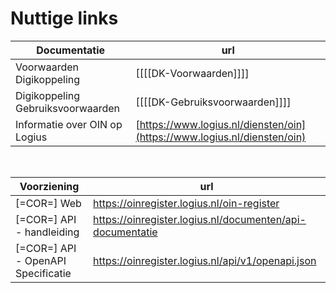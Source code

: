 # Nuttige links



| Documentatie | url |
| --- | --- |
| Voorwaarden Digikoppeling  | [[[[DK-Voorwaarden]]]]|
| Digikoppeling Gebruiksvoorwaarden |[[[[DK-Gebruiksvoorwaarden]]]]|
| Informatie over OIN op Logius |[https://www.logius.nl/diensten/oin](https://www.logius.nl/diensten/oin)|

<br>

| Voorziening | url |
| ---- | --- |
| [=COR=] Web| https://oinregister.logius.nl/oin-register |
| [=COR=] API - handleiding| https://oinregister.logius.nl/documenten/api-documentatie |
| [=COR=] API - OpenAPI Specificatie| https://oinregister.logius.nl/api/v1/openapi.json |

